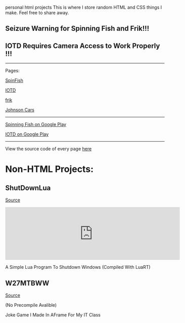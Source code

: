 personal html projects
This is where I store random HTML and CSS things I make.
Feel free to share away.
## Seizure Warning for Spinning Fish and Frik!!!
## IOTD Requires Camera Access to Work Properly !!!
--------------------------
Pages:

[SpinFish](/SpinFish/)

[IOTD](/IOTD/)

[frik](/frik/)

[Johnson Cars](/Johnson/)

--------------------------

[Spinning Fish on Google Play](https://play.google.com/store/apps/details?id=com.paramattyt.spinningfish)

[IOTD on Google Play](https://play.google.com/store/apps/details?id=com.paramattyt.iotd)

--------------------------
View the source code of every page [here](https://github.com/ParaMattKoopa/paramattkoopa.github.io/tree/main)


# Non-HTML Projects:

## ShutDownLua

[Source](https://github.com/ParaMattKoopa/ShutdownLua/tree/main)

<iframe frameborder="0" src="https://itch.io/embed/2736451?bg_color=000000&amp;fg_color=fe9494&amp;link_color=b30c0c&amp;border_color=8c3030" width="552" height="167"><a href="https://paramattkoopa-lolking.itch.io/sdl">ShutdownLua by ParaMattKoopa Lolking</a></iframe>

A Simple Lua Program To Shutdown Windows (Compiled With LuaRT)

## W27MTBWW

[Source](https://github.com/ParaMattKoopa/W27MTBWW)

(No Precompile Avalible)

Joke Game I Made In AFrame For My IT Class
